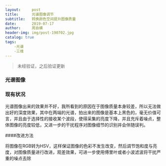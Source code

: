 ```yaml
---
layout:     post
title:      光谱图像调节
subtitle:   转换颜色空间提升图像质量
date:       2019-07-17
author:     周自横
header-img: img/post-190702.jpg
catalog: true
tags:
    -光谱
    -三维
---
```


> 未经验证，之后验证更新

### **光谱图像**

### 现有状况

光谱图像出来的效果并不好，我所看到的原因在于图像质量本身较差，所以无法做出好的深度效果，其中在两端的光谱，拍出来的图像是基本上黑色的，毫无价值可言，并且由于选择性的接收某个波段，使得采集的亮度下降，并且充斥着噪点，整体图像的亮度较低，又进一步的干扰程序对图像细节的识别并会伴随误判。

####改进方法

将图像在RGB转为HSV，这样保证图像的色彩不发生改变，然后调节饱和度与亮度，对图像质量进行改进，观差效果，可进一步使用傅里叶或者小波滤波将干扰严重的噪点去除